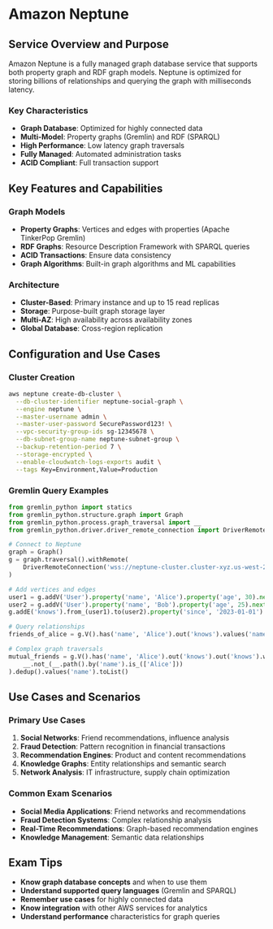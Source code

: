# Amazon Neptune

## Service Overview and Purpose

Amazon Neptune is a fully managed graph database service that supports both property graph and RDF graph models. Neptune is optimized for storing billions of relationships and querying the graph with milliseconds latency.

### Key Characteristics
- **Graph Database**: Optimized for highly connected data
- **Multi-Model**: Property graphs (Gremlin) and RDF (SPARQL)
- **High Performance**: Low latency graph traversals
- **Fully Managed**: Automated administration tasks
- **ACID Compliant**: Full transaction support

## Key Features and Capabilities

### Graph Models
- **Property Graphs**: Vertices and edges with properties (Apache TinkerPop Gremlin)
- **RDF Graphs**: Resource Description Framework with SPARQL queries
- **ACID Transactions**: Ensure data consistency
- **Graph Algorithms**: Built-in graph algorithms and ML capabilities

### Architecture
- **Cluster-Based**: Primary instance and up to 15 read replicas
- **Storage**: Purpose-built graph storage layer
- **Multi-AZ**: High availability across availability zones
- **Global Database**: Cross-region replication

## Configuration and Use Cases

### Cluster Creation
```bash
aws neptune create-db-cluster \
  --db-cluster-identifier neptune-social-graph \
  --engine neptune \
  --master-username admin \
  --master-user-password SecurePassword123! \
  --vpc-security-group-ids sg-12345678 \
  --db-subnet-group-name neptune-subnet-group \
  --backup-retention-period 7 \
  --storage-encrypted \
  --enable-cloudwatch-logs-exports audit \
  --tags Key=Environment,Value=Production
```

### Gremlin Query Examples
```python
from gremlin_python import statics
from gremlin_python.structure.graph import Graph
from gremlin_python.process.graph_traversal import __
from gremlin_python.driver.driver_remote_connection import DriverRemoteConnection

# Connect to Neptune
graph = Graph()
g = graph.traversal().withRemote(
    DriverRemoteConnection('wss://neptune-cluster.cluster-xyz.us-west-2.neptune.amazonaws.com:8182/gremlin', 'g')
)

# Add vertices and edges
user1 = g.addV('User').property('name', 'Alice').property('age', 30).next()
user2 = g.addV('User').property('name', 'Bob').property('age', 25).next()
g.addE('knows').from_(user1).to(user2).property('since', '2023-01-01').next()

# Query relationships
friends_of_alice = g.V().has('name', 'Alice').out('knows').values('name').toList()

# Complex graph traversals
mutual_friends = g.V().has('name', 'Alice').out('knows').out('knows').where(
    __.not_(__.path().by('name').is_(['Alice']))
).dedup().values('name').toList()
```

## Use Cases and Scenarios

### Primary Use Cases
1. **Social Networks**: Friend recommendations, influence analysis
2. **Fraud Detection**: Pattern recognition in financial transactions
3. **Recommendation Engines**: Product and content recommendations
4. **Knowledge Graphs**: Entity relationships and semantic search
5. **Network Analysis**: IT infrastructure, supply chain optimization

### Common Exam Scenarios
- **Social Media Applications**: Friend networks and recommendations
- **Fraud Detection Systems**: Complex relationship analysis
- **Real-Time Recommendations**: Graph-based recommendation engines
- **Knowledge Management**: Semantic data relationships

## Exam Tips
- **Know graph database concepts** and when to use them
- **Understand supported query languages** (Gremlin and SPARQL)
- **Remember use cases** for highly connected data
- **Know integration** with other AWS services for analytics
- **Understand performance** characteristics for graph queries